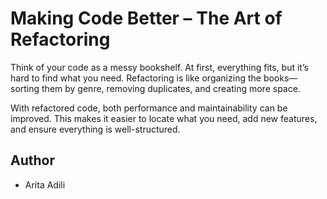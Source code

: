 # Making Code Better – The Art of Refactoring
       
Think of your code as a messy bookshelf. At first, everything fits, but it’s hard to find what you need. Refactoring is like organizing the books—sorting them by genre, removing duplicates, and creating more space.

With refactored code, both performance and maintainability can be improved. This makes it easier to locate what you need, add new features, and ensure everything is well-structured.


## Author
- Arita Adili
